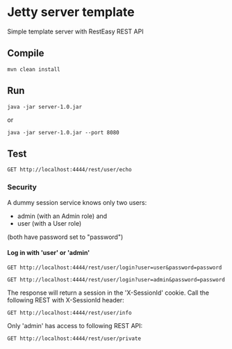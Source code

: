 # Jetty server template
Simple template server with RestEasy REST API

## Compile
```
mvn clean install
```

## Run
```
java -jar server-1.0.jar
```

or

```
java -jar server-1.0.jar --port 8080
```


## Test 
```
GET http://localhost:4444/rest/user/echo
```

### Security
 
A dummy session service knows only two users:
* admin (with an Admin role) and
* user (with a User role)

(both have password set to "password")


#### Log in with 'user' or 'admin'
```
GET http://localhost:4444/rest/user/login?user=user&password=password

GET http://localhost:4444/rest/user/login?user=admin&password=password
```

The response will return a session in the 'X-SessionId' cookie.
Call the following REST with X-SessionId header:
```
GET http://localhost:4444/rest/user/info
```
Only 'admin' has access to following REST API:
```
GET http://localhost:4444/rest/user/private
```
